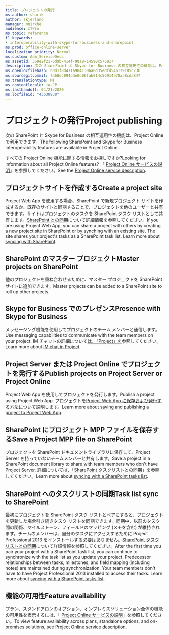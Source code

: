 ```yaml
---
title: プロジェクトの発行
ms.author: sharik
author: skjerland
manager: mnirkhe
audience: ITPro
ms.topic: reference
f1_keywords:
- interoperability-with-skype-for-business-and-sharepoint
ms.prod: office-online-server
localization_priority: Normal
ms.custom: Adm_ServiceDesc
ms.assetid: 369e2f21-6d9b-414f-98a8-14590c576817
description: 次の SharePoint と Skype for Business の相互運用性の機能は、Project Online で利用できます。
ms.openlocfilehash: c0d1f8d471a9841306a0d35edfd546179185c23b
ms.sourcegitcommit: 7a68dc894dde0d06fab014c56914a78aa8cda847
ms.translationtype: MT
ms.contentlocale: ja-JP
ms.lasthandoff: 04/21/2020
ms.locfileid: "43638938"
---
```

# <a name="project-publishing"></a><span data-ttu-id="64155-103">プロジェクトの発行</span><span class="sxs-lookup"><span data-stu-id="64155-103">Project publishing</span></span>

<span data-ttu-id="64155-104">次の SharePoint と Skype for Business の相互運用性の機能は、Project Online で利用できます。</span><span class="sxs-lookup"><span data-stu-id="64155-104">The following SharePoint and Skype for Business interoperability features are available in Project Online.</span></span>
  
<span data-ttu-id="64155-105">すべての Project Online 機能に関する情報をお探しですか?</span><span class="sxs-lookup"><span data-stu-id="64155-105">Looking for information about all Project Online features?</span></span> <span data-ttu-id="64155-106">「 [Project Online サービスの説明](project-online-service-description.md)」を参照してください。</span><span class="sxs-lookup"><span data-stu-id="64155-106">See the [Project Online service description](project-online-service-description.md).</span></span>
  
## <a name="create-a-project-site"></a><span data-ttu-id="64155-107">プロジェクトサイトを作成する</span><span class="sxs-lookup"><span data-stu-id="64155-107">Create a project site</span></span>

<span data-ttu-id="64155-p102">Project Web App を使用する場合、SharePoint で新規プロジェクト サイトを作成するか、既存のサイトと同期することで、プロジェクトを他のユーザーと共有できます。サイトはプロジェクトのタスクを SharePoint タスク リストとして共有します。[SharePoint との同期](https://go.microsoft.com/fwlink/p/?LinkId=271352)について詳細情報を参照してください。</span><span class="sxs-lookup"><span data-stu-id="64155-p102">If you are using Project Web App, you can share a project with others by creating a new project site in SharePoint or by synching with an existing site. The site shares your project's tasks as a SharePoint task list. Learn more about [syncing with SharePoint](https://go.microsoft.com/fwlink/p/?LinkId=271352).</span></span>
  
## <a name="master-projects-on-sharepoint"></a><span data-ttu-id="64155-111">SharePoint のマスター プロジェクト</span><span class="sxs-lookup"><span data-stu-id="64155-111">Master projects on SharePoint</span></span>

<span data-ttu-id="64155-112">他のプロジェクトを重ね合わせるために、マスター プロジェクトを SharePoint サイトに追加できます。</span><span class="sxs-lookup"><span data-stu-id="64155-112">Master projects can be added to a SharePoint site to roll up other projects.</span></span> 
  
## <a name="presence-with-skype-for-business"></a><span data-ttu-id="64155-113">Skype for Business でのプレゼンス</span><span class="sxs-lookup"><span data-stu-id="64155-113">Presence with Skype for Business</span></span>

<span data-ttu-id="64155-114">メッセージング機能を使用してプロジェクトのチーム メンバーと通信します。</span><span class="sxs-lookup"><span data-stu-id="64155-114">Use messaging capabilities to communicate with the team members on your project.</span></span> <span data-ttu-id="64155-115">IM チャットの詳細について[は、「Project」を](https://go.microsoft.com/fwlink/p/?LinkId=271351)参照してください。</span><span class="sxs-lookup"><span data-stu-id="64155-115">Learn more about [IM chat in Project](https://go.microsoft.com/fwlink/p/?LinkId=271351).</span></span>
  
## <a name="publish-projects-on-project-server-or-project-online"></a><span data-ttu-id="64155-116">Project Server または Project Online でプロジェクトを発行する</span><span class="sxs-lookup"><span data-stu-id="64155-116">Publish projects on Project Server or Project Online</span></span>

<span data-ttu-id="64155-117">Project Web App を使用してプロジェクトを発行します。</span><span class="sxs-lookup"><span data-stu-id="64155-117">Publish a project using Project Web App.</span></span> <span data-ttu-id="64155-118">プロジェクトを[Project Web App に保存および発行する](https://go.microsoft.com/fwlink/p/?LinkId=271354)方法について説明します。</span><span class="sxs-lookup"><span data-stu-id="64155-118">Learn more about [saving and publishing a project to Project Web App](https://go.microsoft.com/fwlink/p/?LinkId=271354).</span></span>
  
## <a name="save-a-project-mpp-file-on-sharepoint"></a><span data-ttu-id="64155-119">SharePoint にプロジェクト MPP ファイルを保存する</span><span class="sxs-lookup"><span data-stu-id="64155-119">Save a Project MPP file on SharePoint</span></span>

<span data-ttu-id="64155-120">プロジェクトを SharePoint ドキュメントライブラリに保存して、Project Server を持っていないチームメンバーと共有します。</span><span class="sxs-lookup"><span data-stu-id="64155-120">Save a project in a SharePoint document library to share with team members who don't have Project Server.</span></span> <span data-ttu-id="64155-121">詳細について[は、「SharePoint タスクリストとの同期](https://go.microsoft.com/fwlink/p/?LinkId=271353)」を参照してください。</span><span class="sxs-lookup"><span data-stu-id="64155-121">Learn more about [syncing with a SharePoint tasks list](https://go.microsoft.com/fwlink/p/?LinkId=271353).</span></span>
  
## <a name="task-list-sync-to-sharepoint"></a><span data-ttu-id="64155-122">SharePoint へのタスクリストの同期</span><span class="sxs-lookup"><span data-stu-id="64155-122">Task list sync to SharePoint</span></span>

<span data-ttu-id="64155-p106">最初にプロジェクトを SharePoint タスク リストとペアにすると、プロジェクトを更新した場合引き続きタスク リストを同期できます。同期中、以前のタスク間の関係、マイルストーン、フィールドのマッピング (メモを含む) が維持されます。チームのメンバーは、自分のタスクにアクセスするために Project Professional 2013 をインストールする必要はありません。[SharePoint タスク リストとの同期](https://go.microsoft.com/fwlink/p/?LinkId=271353)について詳細情報を参照してください。</span><span class="sxs-lookup"><span data-stu-id="64155-p106">After the first time you pair your project with a SharePoint task list, you can continue to synchronize with the task list as you update your project. Predecessor relationships between tasks, milestones, and field mapping (including notes) are maintained during synchronization. Your team members don't have to have Project Professional 2013 installed to access their tasks. Learn more about [syncing with a SharePoint tasks list](https://go.microsoft.com/fwlink/p/?LinkId=271353).</span></span>
  
## <a name="feature-availability"></a><span data-ttu-id="64155-127">機能の可用性</span><span class="sxs-lookup"><span data-stu-id="64155-127">Feature availability</span></span>

<span data-ttu-id="64155-128">プラン、スタンドアロンのオプション、オンプレミスソリューション全体の機能の可用性を表示するには、「 [Project Online サービスの説明](project-online-service-description.md)」を参照してください。</span><span class="sxs-lookup"><span data-stu-id="64155-128">To view feature availability across plans, standalone options, and on-premises solutions, see [Project Online service description](project-online-service-description.md).</span></span>
  

